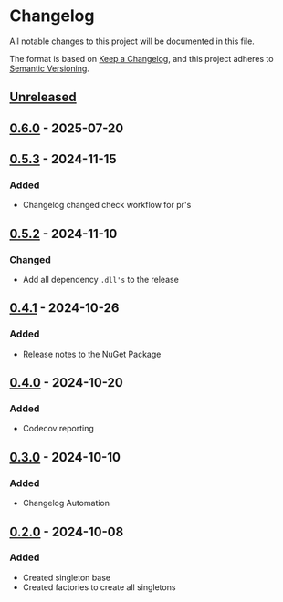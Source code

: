 # Changelog

All notable changes to this project will be documented in this file.

The format is based on [Keep a Changelog](https://keepachangelog.com/en/1.1.0/),
and this project adheres to [Semantic Versioning](https://semver.org/spec/v2.0.0.html).

## [Unreleased]

## [0.6.0] - 2025-07-20

## [0.5.3] - 2024-11-15

### Added

- Changelog changed check workflow for pr's

## [0.5.2] - 2024-11-10

### Changed

- Add all dependency `.dll's` to the release

## [0.4.1] - 2024-10-26

### Added

- Release notes to the NuGet Package

## [0.4.0] - 2024-10-20

### Added

- Codecov reporting

## [0.3.0] - 2024-10-10

### Added

- Changelog Automation

## [0.2.0] - 2024-10-08

### Added

- Created singleton base
- Created factories to create all singletons

[Unreleased]: https://github.com/TJC-Tools/TJC.Singleton/compare/v0.6.0...HEAD

[0.6.0]: https://github.com/TJC-Tools/TJC.Singleton/compare/v0.5.6...v0.6.0

[0.5.6]: https://github.com/TJC-Tools/TJC.Singleton/compare/v0.5.5...v0.5.6

[0.5.5]: https://github.com/TJC-Tools/TJC.Singleton/compare/v0.5.4...v0.5.5

[0.5.4]: https://github.com/TJC-Tools/TJC.Singleton/compare/v0.5.3...v0.5.4

[0.5.3]: https://github.com/TJC-Tools/TJC.Singleton/compare/v0.5.2...v0.5.3

[0.5.2]: https://github.com/TJC-Tools/TJC.Singleton/compare/v0.5.1...v0.5.2

[0.5.1]: https://github.com/TJC-Tools/TJC.Singleton/compare/v0.5.0...v0.5.1

[0.5.0]: https://github.com/TJC-Tools/TJC.Singleton/compare/v0.4.1...v0.5.0

[0.4.1]: https://github.com/TJC-Tools/TJC.Singleton/compare/v0.4.0...v0.4.1

[0.4.0]: https://github.com/TJC-Tools/TJC.Singleton/compare/v0.3.2...v0.4.0

[0.3.2]: https://github.com/TJC-Tools/TJC.Singleton/compare/v0.3.1...v0.3.2

[0.3.1]: https://github.com/TJC-Tools/TJC.Singleton/compare/v0.3.0...v0.3.1

[0.3.0]: https://github.com/TJC-Tools/TJC.Singleton/compare/v0.2.0...v0.3.0

[0.2.0]: https://github.com/TJC-Tools/TJC.Singleton/releases/tag/v0.2.0
